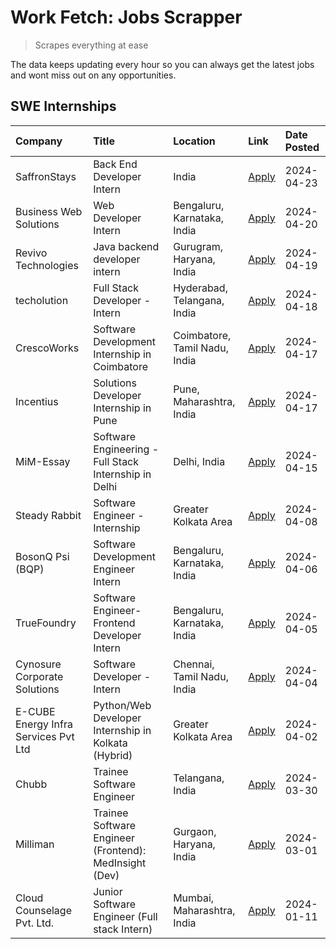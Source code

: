 # Work Fetch: Jobs Scrapper
> Scrapes everything at ease

The data keeps updating every hour so you can always get the latest jobs and wont miss out on any opportunities.

## SWE Internships
<!--START_SECTION:workfetch-->
| Company                              | Title                                                  | Location                      | Link                                                                                                                                                                                                                                                                                       | Date Posted   |
|:-------------------------------------|:-------------------------------------------------------|:------------------------------|:-------------------------------------------------------------------------------------------------------------------------------------------------------------------------------------------------------------------------------------------------------------------------------------------|:--------------|
| SaffronStays                         | Back End Developer Intern                              | India                         | [Apply](https://in.linkedin.com/jobs/view/back-end-developer-intern-at-saffronstays-3904615385?refId=xGU%2BeDRYA89DpUJm6S0LKw%3D%3D&trackingId=O8%2F9Ivj3X%2FChuCIqybOZHg%3D%3D&position=14&pageNum=0&trk=public_jobs_jserp-result_search-card)                                            | 2024-04-23    |
| Business Web Solutions               | Web Developer Intern                                   | Bengaluru, Karnataka, India   | [Apply](https://in.linkedin.com/jobs/view/web-developer-intern-at-business-web-solutions-3906717928?refId=xGU%2BeDRYA89DpUJm6S0LKw%3D%3D&trackingId=RKlg4ItJhkS9T4UTafgZog%3D%3D&position=16&pageNum=0&trk=public_jobs_jserp-result_search-card)                                           | 2024-04-20    |
| Revivo Technologies                  | Java backend developer intern                          | Gurugram, Haryana, India      | [Apply](https://in.linkedin.com/jobs/view/java-backend-developer-intern-at-revivo-technologies-3906034446?refId=xGU%2BeDRYA89DpUJm6S0LKw%3D%3D&trackingId=L8q8orx3lLDpnhd7Cedj4w%3D%3D&position=24&pageNum=0&trk=public_jobs_jserp-result_search-card)                                     | 2024-04-19    |
| techolution                          | Full Stack Developer - Intern                          | Hyderabad, Telangana, India   | [Apply](https://in.linkedin.com/jobs/view/full-stack-developer-intern-at-techolution-3904814977?refId=xGU%2BeDRYA89DpUJm6S0LKw%3D%3D&trackingId=HiDIkDT7%2Fc4h5eLHIP2ykQ%3D%3D&position=23&pageNum=0&trk=public_jobs_jserp-result_search-card)                                             | 2024-04-18    |
| CrescoWorks                          | Software Development Internship in Coimbatore          | Coimbatore, Tamil Nadu, India | [Apply](https://in.linkedin.com/jobs/view/software-development-internship-in-coimbatore-at-crescoworks-3904327953?refId=xGU%2BeDRYA89DpUJm6S0LKw%3D%3D&trackingId=vfVJJhjeZxOLFNR4OUefhw%3D%3D&position=6&pageNum=0&trk=public_jobs_jserp-result_search-card)                              | 2024-04-17    |
| Incentius                            | Solutions Developer Internship in Pune                 | Pune, Maharashtra, India      | [Apply](https://in.linkedin.com/jobs/view/solutions-developer-internship-in-pune-at-incentius-3904329499?refId=xGU%2BeDRYA89DpUJm6S0LKw%3D%3D&trackingId=YyueJjUhbDh6uGoI6ZESfw%3D%3D&position=13&pageNum=0&trk=public_jobs_jserp-result_search-card)                                      | 2024-04-17    |
| MiM-Essay                            | Software Engineering - Full Stack Internship in Delhi  | Delhi, India                  | [Apply](https://in.linkedin.com/jobs/view/software-engineering-full-stack-internship-in-delhi-at-mim-essay-3901647332?refId=xGU%2BeDRYA89DpUJm6S0LKw%3D%3D&trackingId=1rDJbb%2B5aGI3WNkdwfmh1w%3D%3D&position=19&pageNum=0&trk=public_jobs_jserp-result_search-card)                       | 2024-04-15    |
| Steady Rabbit                        | Software Engineer - Internship                         | Greater Kolkata Area          | [Apply](https://in.linkedin.com/jobs/view/software-engineer-internship-at-steady-rabbit-3885171077?refId=xGU%2BeDRYA89DpUJm6S0LKw%3D%3D&trackingId=Lt07zJPgRTGxYBdCYgdSWQ%3D%3D&position=5&pageNum=0&trk=public_jobs_jserp-result_search-card)                                             | 2024-04-08    |
| BosonQ Psi (BQP)                     | Software Development Engineer Intern                   | Bengaluru, Karnataka, India   | [Apply](https://in.linkedin.com/jobs/view/software-development-engineer-intern-at-bosonq-psi-bqp-3888328596?refId=xGU%2BeDRYA89DpUJm6S0LKw%3D%3D&trackingId=HgMo%2FBItwfFDkdXll5ba%2Fg%3D%3D&position=21&pageNum=0&trk=public_jobs_jserp-result_search-card)                               | 2024-04-06    |
| TrueFoundry                          | Software Engineer- Frontend Developer Intern           | Bengaluru, Karnataka, India   | [Apply](https://in.linkedin.com/jobs/view/software-engineer-frontend-developer-intern-at-truefoundry-3887320206?refId=xGU%2BeDRYA89DpUJm6S0LKw%3D%3D&trackingId=GP73sDbG5cCcNOjc4m3%2B3A%3D%3D&position=11&pageNum=0&trk=public_jobs_jserp-result_search-card)                             | 2024-04-05    |
| Cynosure Corporate Solutions         | Software Developer -Intern                             | Chennai, Tamil Nadu, India    | [Apply](https://in.linkedin.com/jobs/view/software-developer-intern-at-cynosure-corporate-solutions-3884767755?refId=xGU%2BeDRYA89DpUJm6S0LKw%3D%3D&trackingId=FBuRyb6vg8flTN0%2Boqxr7Q%3D%3D&position=15&pageNum=0&trk=public_jobs_jserp-result_search-card)                              | 2024-04-04    |
| E-CUBE Energy Infra Services Pvt Ltd | Python/Web Developer Internship in Kolkata (Hybrid)    | Greater Kolkata Area          | [Apply](https://in.linkedin.com/jobs/view/python-web-developer-internship-in-kolkata-hybrid-at-e-cube-energy-infra-services-pvt-ltd-3882160442?refId=xGU%2BeDRYA89DpUJm6S0LKw%3D%3D&trackingId=SurARHLNQAuthalyxYiaqw%3D%3D&position=7&pageNum=0&trk=public_jobs_jserp-result_search-card) | 2024-04-02    |
| Chubb                                | Trainee Software Engineer                              | Telangana, India              | [Apply](https://in.linkedin.com/jobs/view/trainee-software-engineer-at-chubb-3909641440?refId=xGU%2BeDRYA89DpUJm6S0LKw%3D%3D&trackingId=kU4E5NnnbPH%2B6OTzUYqdaQ%3D%3D&position=4&pageNum=0&trk=public_jobs_jserp-result_search-card)                                                      | 2024-03-30    |
| Milliman                             | Trainee Software Engineer (Frontend): MedInsight (Dev) | Gurgaon, Haryana, India       | [Apply](https://in.linkedin.com/jobs/view/trainee-software-engineer-frontend-medinsight-dev-at-milliman-3792874280?refId=xGU%2BeDRYA89DpUJm6S0LKw%3D%3D&trackingId=e7zcvpzu3x07sHH%2BhU6IlQ%3D%3D&position=9&pageNum=0&trk=public_jobs_jserp-result_search-card)                           | 2024-03-01    |
| Cloud Counselage Pvt. Ltd.           | Junior Software Engineer (Full stack Intern)           | Mumbai, Maharashtra, India    | [Apply](https://in.linkedin.com/jobs/view/junior-software-engineer-full-stack-intern-at-cloud-counselage-pvt-ltd-3803132814?refId=xGU%2BeDRYA89DpUJm6S0LKw%3D%3D&trackingId=wFg%2FB%2FZ%2FFc3GqzuTA3TNaA%3D%3D&position=22&pageNum=0&trk=public_jobs_jserp-result_search-card)             | 2024-01-11    |
<!--END_SECTION:workfetch-->
